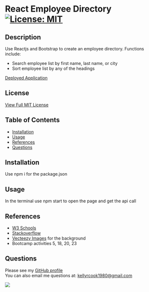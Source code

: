 # React Employee Directory [![License: MIT](https://img.shields.io/badge/License-MIT-yellow.svg)](https://opensource.org/licenses/MIT) 

  ## Description
   Use Reactjs and Bootstrap to create an employee directory. Functions include:
   - Search employee list by first name, last name, or city
   - Sort employee list by any of the headings

   [Deployed Application](https://krcook1980.github.io/ReactEmployeeDirectory/)
 
  ## License
   [View Full MIT License](https://opensource.org/licenses/MIT)

  ## Table of Contents

  * [Installation](#installation)
  * [Usage](#usage)
  * [References](#references)
  * [Questions](#questions)


  ## Installation
   Use npm i for the package.json
   
  ## Usage

   In the terminal use npm start to open the page and get the api call

  ## References
  - [W3 Schools](https://www.w3schools.com/)
  - [Stackoverflow](https://stackoverflow.com/) 
  - [Vecteezy Images](https://www.vecteezy.com/) for the background
  - Bootcamp activities 5, 18, 20, 23

  ## Questions
   Please see my [GitHub profile](https://github.com/krcook1980)  
   You can also email me questions at: kellyrcook1980@gmail.com

  
  <img src="https://github.com/krcook1980/ReactEmployeeDirectory/blob/main/public/assets/src.JPG">  
 
